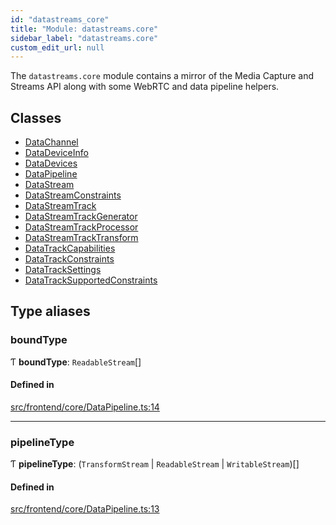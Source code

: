 ```yaml
---
id: "datastreams_core"
title: "Module: datastreams.core"
sidebar_label: "datastreams.core"
custom_edit_url: null
---
```


The `datastreams.core` module contains a mirror of the Media Capture and Streams API along with some WebRTC and data pipeline helpers.

## Classes

- [DataChannel](../classes/datastreams_core.DataChannel)
- [DataDeviceInfo](../classes/datastreams_core.DataDeviceInfo)
- [DataDevices](../classes/datastreams_core.DataDevices)
- [DataPipeline](../classes/datastreams_core.DataPipeline)
- [DataStream](../classes/datastreams_core.DataStream)
- [DataStreamConstraints](../classes/datastreams_core.DataStreamConstraints)
- [DataStreamTrack](../classes/datastreams_core.DataStreamTrack)
- [DataStreamTrackGenerator](../classes/datastreams_core.DataStreamTrackGenerator)
- [DataStreamTrackProcessor](../classes/datastreams_core.DataStreamTrackProcessor)
- [DataStreamTrackTransform](../classes/datastreams_core.DataStreamTrackTransform)
- [DataTrackCapabilities](../classes/datastreams_core.DataTrackCapabilities)
- [DataTrackConstraints](../classes/datastreams_core.DataTrackConstraints)
- [DataTrackSettings](../classes/datastreams_core.DataTrackSettings)
- [DataTrackSupportedConstraints](../classes/datastreams_core.DataTrackSupportedConstraints)

## Type aliases

### boundType

Ƭ **boundType**: `ReadableStream`[]

#### Defined in

[src/frontend/core/DataPipeline.ts:14](https://github.com/brainsatplay/datastreams-api/blob/b373a8f/src/frontend/core/DataPipeline.ts#L14)

___

### pipelineType

Ƭ **pipelineType**: (`TransformStream` \| `ReadableStream` \| `WritableStream`)[]

#### Defined in

[src/frontend/core/DataPipeline.ts:13](https://github.com/brainsatplay/datastreams-api/blob/b373a8f/src/frontend/core/DataPipeline.ts#L13)

